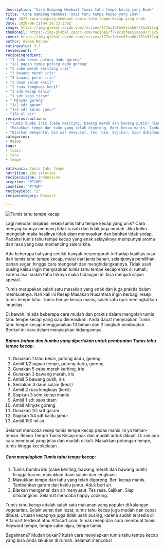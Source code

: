 ```yaml
---
description: "Cara Gampang Membuat Tumis tahu tempe kecap yang Enak"
title: "Cara Gampang Membuat Tumis tahu tempe kecap yang Enak"
slug: 4627-cara-gampang-membuat-tumis-tahu-tempe-kecap-yang-enak
date: 2020-06-21T04:19:23.336Z
image: https://img-global.cpcdn.com/recipes/f77ec1bfee55aa6d/751x532cq70/tumis-tahu-tempe-kecap-foto-resep-utama.jpg
thumbnail: https://img-global.cpcdn.com/recipes/f77ec1bfee55aa6d/751x532cq70/tumis-tahu-tempe-kecap-foto-resep-utama.jpg
cover: https://img-global.cpcdn.com/recipes/f77ec1bfee55aa6d/751x532cq70/tumis-tahu-tempe-kecap-foto-resep-utama.jpg
author: Aiden Harper
ratingvalue: 3.7
reviewcount: 7
recipeingredient:
- "1 tahu besar potong dadu goreng"
- "1/2 papan tempe potong dadu goreng"
- "5 cabe merah keriting iris"
- "3 bawang merah iris"
- "5 bawang putih iris"
- "3 daun salam kecil"
- "2 ruas lengkuas kecil"
- "3 sdm kecap manis"
- "1 sdt saos tiram"
- " Minyak goreng"
- "1/2 sdt garam"
- "1/4 sdt kaldu jamur"
- "150 ml air"
recipeinstructions:
- "Tumis bumbu iris (cabe keriting, bawang merah dan bawang putih) hingga harum, masukkan daun salam dan lengkuas."
- "Masukkan tempe dan tahu yang telah digoreng. Beri kecap manis. Tambahkan garam dan kaldu jamur. Aduk beri air."
- "Biarkan mengental dan air menyusut. Tes rasa. Sajikan. Siap dihidangkan. Selamat mencoba happy cooking."
categories:
- Resep
tags:
- tumis
- tahu
- tempe

katakunci: tumis tahu tempe 
nutrition: 269 calories
recipecuisine: Indonesian
preptime: "PT20M"
cooktime: "PT45M"
recipeyield: "2"
recipecategory: Dessert

---
```



![Tumis tahu tempe kecap](https://img-global.cpcdn.com/recipes/f77ec1bfee55aa6d/751x532cq70/tumis-tahu-tempe-kecap-foto-resep-utama.jpg)

Lagi mencari inspirasi resep tumis tahu tempe kecap yang unik? Cara menyiapkannya memang tidak susah dan tidak juga mudah. Jika keliru mengolah maka hasilnya tidak akan memuaskan dan bahkan tidak sedap. Padahal tumis tahu tempe kecap yang enak selayaknya mempunyai aroma dan rasa yang bisa memancing selera kita.

Ada beberapa hal yang sedikit banyak berpengaruh terhadap kualitas rasa dari tumis tahu tempe kecap, mulai dari jenis bahan, selanjutnya pemilihan bahan segar, hingga cara mengolah dan menghidangkannya. Tidak usah pusing kalau ingin menyiapkan tumis tahu tempe kecap enak di rumah, karena asal sudah tahu triknya maka hidangan ini bisa menjadi sajian spesial.

Tumis merupakan salah satu masakan yang enak dan juga praktis dalam membuatnya. Nah kali ini Resep Masakan Nusantara ingin berbagi resep tumis tempe tahu. Tumis tempe kecap manis, salah satu opsi meningkatkan imunitas.


Di bawah ini ada beberapa cara mudah dan praktis dalam mengolah tumis tahu tempe kecap yang siap dikreasikan. Anda dapat menyiapkan Tumis tahu tempe kecap menggunakan 13 bahan dan 3 langkah pembuatan. Berikut ini cara dalam menyiapkan hidangannya.

<!--inarticleads1-->

##### Bahan-bahan dan bumbu yang diperlukan untuk pembuatan Tumis tahu tempe kecap:

1. Gunakan 1 tahu besar, potong dadu, goreng
1. Ambil 1/2 papan tempe, potong dadu, goreng
1. Gunakan 5 cabe merah keriting, iris
1. Gunakan 3 bawang merah, iris
1. Ambil 5 bawang putih, iris
1. Sediakan 3 daun salam (kecil)
1. Ambil 2 ruas lengkuas (kecil)
1. Siapkan 3 sdm kecap manis
1. Ambil 1 sdt saos tiram
1. Ambil  Minyak goreng
1. Gunakan 1/2 sdt garam
1. Siapkan 1/4 sdt kaldu jamur
1. Ambil 150 ml air


Selamat mencoba resep tumis tempe kecap pedas manis ini ya teman-teman. Resep Tempe Tumis Kecap enak dan mudah untuk dibuat. Di sini ada cara membuat yang jelas dan mudah diikuti. Masukkan potongan tempe, tumis hingga kecokelatan. 

<!--inarticleads2-->

##### Cara menyiapkan Tumis tahu tempe kecap:

1. Tumis bumbu iris (cabe keriting, bawang merah dan bawang putih) hingga harum, masukkan daun salam dan lengkuas.
1. Masukkan tempe dan tahu yang telah digoreng. Beri kecap manis. Tambahkan garam dan kaldu jamur. Aduk beri air.
1. Biarkan mengental dan air menyusut. Tes rasa. Sajikan. Siap dihidangkan. Selamat mencoba happy cooking.


Tumis tahu kecap adalah salah satu makanan yang populer di kalangan vegetarian. Selain sehat dan lezat, tumis tahu kecap juga mudah dan cepat dibuat. Urusan kecapnya juga tidak usah pusing, karena sudah tersedia di Alfamart terdekat atau Alfacart.com. Simak resep dan cara membuat tumis. Keyword tempe, tempe cabe hijau, tempe tumis. 

Bagaimana? Mudah bukan? Itulah cara menyiapkan tumis tahu tempe kecap yang bisa Anda lakukan di rumah. Selamat mencoba!
